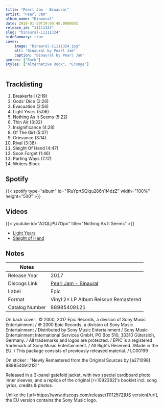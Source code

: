 ```yaml
---
title: "Pearl Jam - Binaural"
artist: "Pearl Jam"
album_name: "Binaural"
date: 2018-01-20T19:09:48.000000Z
release_id: "11111324"
slug: "binaural-11111324"
hideSummary: true
cover:
    image: "binaural-11111324.jpg"
    alt: "Binaural by Pearl Jam"
    caption: "Binaural by Pearl Jam"
genres: ["Rock"]
styles: ["Alternative Rock", "Grunge"]
---
```


## Tracklisting
1. Breakerfall (2:19)
2. Gods' Dice (2:26)
3. Evacuation (2:56)
4. Light Years (5:06)
5. Nothing As It Seems (5:22)
6. Thin Air (3:32)
7. Insignificance (4:28)
8. Of The Girl (5:07)
9. Grievance (3:14)
10. Rival (3:38)
11. Sleight Of Hand (4:47)
12. Soon Forget (1:46)
13. Parting Ways (7:17)
14. Writers Block


## Spotify
{{< spotify type="album" id="1RuYprt6Qlqu286h1f4dzZ" width="100%" height="500" >}}



## Videos
{{< youtube id="A2QLjPU7Opo" title="Nothing As It Seems" >}}
- [Light Years](https://www.youtube.com/watch?v=qW_x8gujuYs)
- [Sleight of Hand](https://www.youtube.com/watch?v=Gb0lzdMGc6Y)

## Notes
| Notes          |             |
| ---------------| ----------- |
| Release Year   | 2017 |
| Discogs Link   | [Pearl Jam - Binaural](https://www.discogs.com/release/11111324-Pearl-Jam-Binaural) |
| Label          | Epic |
| Format         | Vinyl 2× LP Album Reissue Remastered |
| Catalog Number | 88985409121 |

On back cover :
© 2000, 2017 Epic Records, a division of Sony Music Entertainment / ℗ 2000 Epic Records, a division of Sony Music Entertainment / Distributed by Sony Music Entertainment / Sony Music Entertainment International Services GmbH, PO Box 510, 33310 Gütersloh, Germany. / All trademarks and logos are protected. / EPIC is a registered trademark of Sony Music Entertainment. / All Rights Reserved. /Made in the EU. / This package consists of previously released material. / LC00199

On sticker : 
"Newly Remastered from the Original Sources by [a271098] 88985409121S1"

Released in a 3-panel gatefold jacket, with two special cardboard photo inner sleeves, and a replica of the original [r=1092382]'s booklet incl. song lyrics, credits & photos.

Unlike the [url=https://www.discogs.com/release/11112572]US version[/url], the EU version contains the Sony Music logo.
